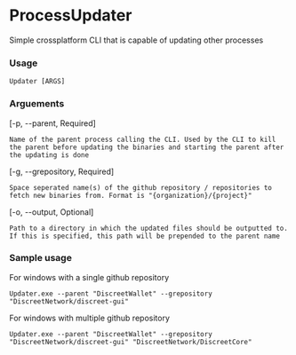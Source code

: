 # ProcessUpdater
Simple crossplatform CLI that is capable of updating other processes


### Usage
```
Updater [ARGS]
```

### Arguements
[-p, --parent, Required] 
```
Name of the parent process calling the CLI. Used by the CLI to kill the parent before updating the binaries and starting the parent after the updating is done
```

[-g, --grepository, Required] 
```
Space seperated name(s) of the github repository / repositories to fetch new binaries from. Format is "{organization}/{project}"
```

[-o, --output, Optional] 
```
Path to a directory in which the updated files should be outputted to. If this is specified, this path will be prepended to the parent name
```


### Sample usage
For windows with a single github repository
```
Updater.exe --parent "DiscreetWallet" --grepository "DiscreetNetwork/discreet-gui"
```

For windows with multiple github repository
```
Updater.exe --parent "DiscreetWallet" --grepository "DiscreetNetwork/discreet-gui" "DiscreetNetwork/DiscreetCore"
```
